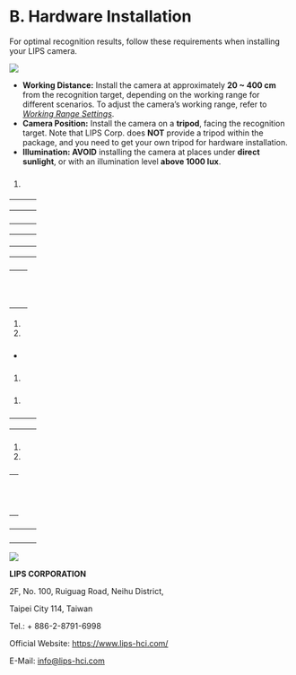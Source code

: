 # B. Hardware Installation

For optimal recognition results, follow these requirements when installing your LIPS camera.

![](../../.gitbook/assets/globL_camera/0.png)

* **Working Distance:** Install the camera at approximately **20 \~ 400 cm** from the recognition target, depending on the working range for different scenarios. To adjust the camera’s working range, refer to [_Working Range Settings_](../../3.-sdk-installation/3.2-sdk-knowledge-base/a.-sdk-setting-configurations.md).
* **Camera Position:** Install the camera on a **tripod**, facing the recognition target. Note that LIPS Corp. does **NOT** provide a tripod within the package, and you need to get your own tripod for hardware installation.
* **Illumination: AVOID** installing the camera at places under **direct sunlight**, or with an illumination level **above 1000 lux**.

### &#x20;<a href="#_toc121415430" id="_toc121415430"></a>

### &#x20;<a href="#_toc121415431" id="_toc121415431"></a>

### &#x20;<a href="#_toc14784475" id="_toc14784475"></a>

### &#x20;<a href="#_toc121415433" id="_toc121415433"></a>

### &#x20;<a href="#_toc121415434" id="_toc121415434"></a>

1.

#### &#x20;<a href="#_toc121415435" id="_toc121415435"></a>

#### &#x20;<a href="#_toc121415436" id="_toc121415436"></a>

#### &#x20;<a href="#_toc121415437" id="_toc121415437"></a>

|   |   |   |
| - | - | - |
|   |   |   |
|   |   |   |
|   |   |   |

### &#x20;<a href="#_toc121415438" id="_toc121415438"></a>

#### &#x20;<a href="#_toc121415439" id="_toc121415439"></a>

#### &#x20;<a href="#_toc121415440" id="_toc121415440"></a>

|   |   |   |
| - | - | - |
|   |   |   |
|   |   |   |
|   |   |   |

#### &#x20;<a href="#_toc530498378" id="_toc530498378"></a>

|   |   |   |
| - | - | - |
|   |   |   |
|   |   |   |
|   |   |   |

#### &#x20;<a href="#_toc121415442" id="_toc121415442"></a>

#### &#x20;<a href="#_toc121415443" id="_toc121415443"></a>

#### &#x20;<a href="#_hlk14857116" id="_hlk14857116"></a>

#### &#x20;<a href="#_toc121415445" id="_toc121415445"></a>

#### &#x20;<a href="#_toc121415446" id="_toc121415446"></a>

#### &#x20;<a href="#_hlk14857225" id="_hlk14857225"></a>

### &#x20;<a href="#_toc121415448" id="_toc121415448"></a>

#### &#x20;<a href="#_toc121415449" id="_toc121415449"></a>

#### &#x20;<a href="#_toc121415450" id="_toc121415450"></a>

#### &#x20;<a href="#_toc121415451" id="_toc121415451"></a>

#### &#x20;<a href="#_toc534645861" id="_toc534645861"></a>

|   |   |
| - | - |
|   |   |
|   |   |
|   |   |
|   |   |
|   |   |
|   |   |
|   |   |
|   |   |
|   |   |
|   |   |
|   |   |

#### &#x20;<a href="#_toc121415453" id="_toc121415453"></a>

1.
2.

### &#x20;<a href="#_toc120195182" id="_toc120195182"></a>

### &#x20;<a href="#_toc121415455" id="_toc121415455"></a>

*

#### &#x20;<a href="#_toc121415456" id="_toc121415456"></a>

### &#x20;<a href="#_toc121415457" id="_toc121415457"></a>

1.

### &#x20;<a href="#_toc121415458" id="_toc121415458"></a>

### &#x20;<a href="#_toc121415459" id="_toc121415459"></a>

1.

### &#x20;<a href="#_toc121415460" id="_toc121415460"></a>

#### &#x20;<a href="#_toc121415461" id="_toc121415461"></a>

#### &#x20;<a href="#_toc121415462" id="_toc121415462"></a>

|   |   |   |
| - | - | - |
|   |   |   |
|   |   |   |
|   |   |   |

### &#x20;<a href="#_toc121415463" id="_toc121415463"></a>

1.
2.

### &#x20;<a href="#_toc121415464" id="_toc121415464"></a>

|   |
| - |
|   |
|   |
|   |
|   |
|   |
|   |
|   |
|   |
|   |
|   |
|   |
|   |

#### &#x20;<a href="#_toc121415465" id="_toc121415465"></a>

#### &#x20;<a href="#_toc121415466" id="_toc121415466"></a>

#### &#x20;<a href="#_toc121415467" id="_toc121415467"></a>

#### &#x20;<a href="#_toc121415468" id="_toc121415468"></a>

#### &#x20;<a href="#_toc121415469" id="_toc121415469"></a>

#### &#x20;<a href="#_toc121415470" id="_toc121415470"></a>

#### &#x20;<a href="#_toc121415471" id="_toc121415471"></a>

### &#x20;<a href="#_toc121415472" id="_toc121415472"></a>

### &#x20;<a href="#_toc121415473" id="_toc121415473"></a>

|   |   |   |
| - | - | - |
|   |   |   |
|   |   |   |
|   |   |   |
|   |   |   |

![](<../../.gitbook/assets/globL_camera/4 (1).png>)

**LIPS CORPORATION**

2F, No. 100, Ruiguag Road, Neihu District,

Taipei City 114, Taiwan

Tel.: + 886-2-8791-6998

Official Website: https://www.lips-hci.com/

E-Mail: [info@lips-hci.com](mailto:info@lips-hci.com)
